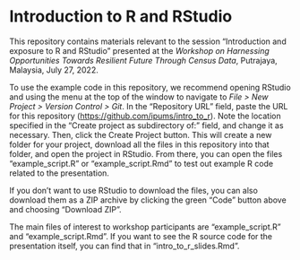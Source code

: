 
<!-- README.md is generated from README.Rmd. Please edit that file -->

# Introduction to R and RStudio

<!-- badges: start -->
<!-- badges: end -->

This repository contains materials relevant to the session “Introduction
and exposure to R and RStudio” presented at the *Workshop on Harnessing
Opportunities Towards Resilient Future Through Census Data*, Putrajaya,
Malaysia, July 27, 2022.

To use the example code in this repository, we recommend opening RStudio
and using the menu at the top of the window to navigate to *File \> New
Project \> Version Control \> Git*. In the “Repository URL” field, paste
the URL for this repository (<https://github.com/ipums/intro_to_r>).
Note the location specified in the “Create project as subdirectory of:”
field, and change it as necessary. Then, click the Create Project
button. This will create a new folder for your project, download all the
files in this repository into that folder, and open the project in
RStudio. From there, you can open the files “example_script.R” or
“example_script.Rmd” to test out example R code related to the
presentation.

If you don’t want to use RStudio to download the files, you can also
download them as a ZIP archive by clicking the green “Code” button above
and choosing “Download ZIP”.

The main files of interest to workshop participants are
“example_script.R” and “example_script.Rmd”. If you want to see the R
source code for the presentation itself, you can find that in
“intro_to_r\_slides.Rmd”.

